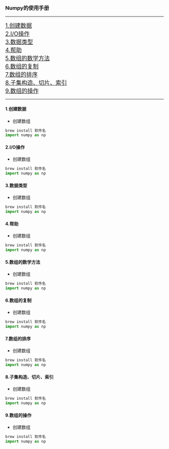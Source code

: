 ### Numpy的使用手册
---
<font size=4>[1.创建数据](#1)</font><br>
<font size=4>[2.I/O操作](#2)</font><br>
<font size=4>[3.数据类型](#3)</font><br>
<font size=4>[4.帮助](#4)</font><br>
<font size=4>[5.数组的数学方法](#5)</font><br>
<font size=4>[6.数组的复制](#6)</font><br>
<font size=4>[7.数组的排序](#7)</font><br>
<font size=4>[8.子集构造、切片、索引](#8)</font><br>
<font size=4>[9.数组的操作](#9)</font><br>

---

<h4 id="1">1.创建数据</h4>

  - 创建数组

  ```python
  brew install 软件名
  import numpy as np
  ```

<h4 id="2">2.I/O操作</h4>

  - 创建数组

  ```python
  brew install 软件名
  import numpy as np
  ```

<h4 id="3">3.数据类型</h4>

  - 创建数组

  ```python
  brew install 软件名
  import numpy as np
  ```

<h4 id="4">4.帮助</h4>

  - 创建数组

  ```python
  brew install 软件名
  import numpy as np
  ```

<h4 id="5">5.数组的数学方法</h4>

  - 创建数组

  ```python
  brew install 软件名
  import numpy as np
  ```

<h4 id="6">6.数组的复制</h4>

  - 创建数组

  ```python
  brew install 软件名
  import numpy as np
  ```

<h4 id="7">7.数组的排序</h4>

  - 创建数组

  ```python
  brew install 软件名
  import numpy as np
  ```

<h4 id="8">8.子集构造、切片、索引</h4>

  - 创建数组

  ```python
  brew install 软件名
  import numpy as np
  ```

<h4 id="9">9.数组的操作</h4>

- 创建数组

```python
brew install 软件名
import numpy as np
```
